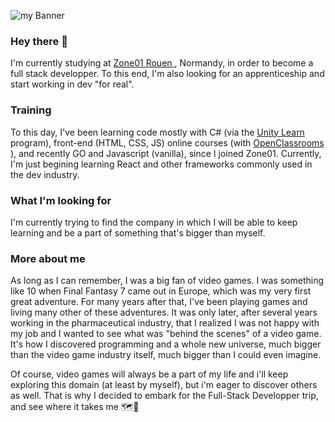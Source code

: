![my Banner](https://github.com/0bIivi0n/0bIivi0n/assets/55022186/41b52f66-760b-48cf-9962-4e84c57829f6)


### Hey there 👋
I'm currently studying at <a href="https://zone01normandie.org/">Zone01 Rouen </a>, Normandy, in order to become a full stack developper.
To this end, I'm also looking for an apprenticeship and start working in dev "for real". 

### Training
To this day, I've been learning code mostly with C# (via the <a href="https://learn.unity.com/">Unity Learn </a> program), front-end (HTML, CSS, JS) online courses (with <a href="https://openclassrooms.com/">OpenClassrooms </a>), 
and recently GO and Javascript (vanilla), since I joined Zone01. Currently, I'm just begining learning React and other frameworks 
commonly used in the dev industry. 

### What I'm looking for
I'm currently trying to find the company in which I will be able to keep learning and be a part of something that's bigger than myself.

### More about me
As long as I can remember, I was a big fan of video games. I was something like 10 when Final Fantasy 7 came out in Europe, which was my very first great adventure.
For many years after that, I've been playing games and living many other of these adventures. It was only later, after several years working in the pharmaceutical industry,
that I realized I was not happy with my job and I wanted to see what was "behind the scenes" of a video game. It's how I discovered programming and a whole new universe,
much bigger than the video game industry itself, much bigger than I could even imagine. 

Of course, video games will always be a part of my life and i'll keep exploring this domain (at least by myself), but i'm eager to discover others as well.
That is why I decided to embark for the Full-Stack Developper trip, and see where it takes me 🗺️🧭

<!--
**0bIivi0n/0bIivi0n** is a ✨ _special_ ✨ repository because its `README.md` (this file) appears on your GitHub profile.

Here are some ideas to get you started:

- 🔭 I’m currently working on ...
- 🌱 I’m currently learning ...
- 👯 I’m looking to collaborate on ...
- 🤔 I’m looking for help with ...
- 💬 Ask me about ...
- 📫 How to reach me: ...
- 😄 Pronouns: ...
- ⚡ Fun fact: ...
-->
